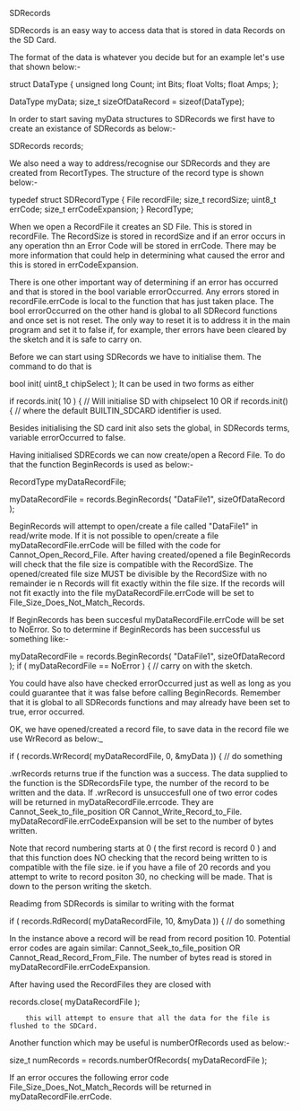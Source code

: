 SDRecords

SDRecords is an easy way to access data that is stored in data Records on the SD Card.

The format of the data is whatever you decide but for an example let's use that shown below:-

struct DataType {
  unsigned long Count;
  int Bits;
  float Volts;
  float Amps;
};

DataType myData;
size_t sizeOfDataRecord = sizeof(DataType);

In order to start saving myData structures to SDRecords we first have to create an existance of SDRecords as below:-

SDRecords records;

We also need a way to address/recognise our SDRecords and they are created from RecortTypes.
The structure of the record type is shown below:-

typedef struct SDRecordType {
    File        recordFile;
    size_t      recordSize;
    uint8_t     errCode;
    size_t      errCodeExpansion;
} RecordType;

When we open a RecordFile it creates an SD File. This is stored in recordFile. The RecordSize is stored in recordSize
and if an error occurs in any operation thn an Error Code will be stored in errCode. There may be more information that
could help in determining what caused the error and this is stored  in errCodeExpansion.

There is one other important way of determining if an error has occurred and that is stored in the bool variable errorOccurred.
Any errors stored in recordFile.errCode is local to the function that has just taken place. 
The bool errorOccurred on the other hand is global to all SDRecord functions and once set is not reset. The only way to 
reset it is to address it in the main program and set it to false if, for example, ther errors have been cleared by the 
sketch and it is safe to carry on.

Before we can start using SDRecords we have to initialise them. The command to do that is

   bool init( uint8_t chipSelect ); It can be used in two forms as either

   if records.init( 10 ) {   // Will initialise SD with chipselect 10
OR
   if records.init() {		// where the default BUILTIN_SDCARD identifier is used.

Besides initialising the SD card init also sets the global, in SDRecords terms, variable errorOccurred to false.

Having initialised SDREcords we can now create/open a Record File. To do that the function BeginRecords is used as below:-

  RecordType myDataRecordFile;

  myDataRecordFile = records.BeginRecords( "DataFile1", sizeOfDataRecord );

BeginRecords will attempt to open/create a file called "DataFile1" in read/write mode. If it is not possible to open/create
a file myDataRecordFile.errCode will be filled with the code for Cannot_Open_Record_File. After having created/opened a file
BeginRecords will check that the file size is compatible with the RecordSize. The opened/created file size MUST be divisible
by the RecordSize with no remainder ie n Records will fit exactly within the file size. If the records will not fit exactly 
into the file myDataRecordFile.errCode will be set to File_Size_Does_Not_Match_Records.

If BeginRecords has been succesful myDataRecordFile.errCode will be set to NoError. So to determine if BeginRecords has been
successful us something like:-

   myDataRecordFile = records.BeginRecords( "DataFile1", sizeOfDataRecord );
   if ( myDataRecordFile == NoError ) { //  carry on with the sketch.

You could have also have checked errorOccurred just as well as long as you could guarantee that it was false before calling
BeginRecords. Remember that it is global to all SDRecords functions and may already have been set to true, error occurred.

OK, we have opened/created a record file, to save data in the record file we use WrRecord as below:_

  if ( records.WrRecord( myDataRecordFile, 0, &myData )) {  // do something

  .wrRecords  returns true if the function was a success. The data supplied to the function is the SDRecordsFile type, the
number of the record to be written and the data. If .wrRecord is unsuccesfull one of two error codes will be returned in
myDataRecordFile.errcode. They are Cannot_Seek_to_file_position OR Cannot_Write_Record_to_File.
myDataRecordFile.errCodeExpansion will be set to the number of bytes written.

Note that record numbering starts at 0 ( the first record is record 0 ) and that this function does NO checking that the
record being written to is compatible with the file size. ie if you have a file of 20 records and you attempt to write to 
record positon 30, no checking will be made. That is down to the person writing the sketch.

Readimg from SDRecords is similar to writing with the format 

  if ( records.RdRecord( myDataRecordFile, 10, &myData )) {  // do something

In the instance above a record will be read from record position 10.
Potential error codes are again similar: Cannot_Seek_to_file_position OR Cannot_Read_Record_From_File.
The number of bytes read is stored in myDataRecordFile.errCodeExpansion.

After having used the RecordFiles they are closed with 

   records.close( myDataRecordFile );

		this will attempt to ensure that all the data for the file is flushed to the SDCard.

Another function which may be useful  is numberOfRecords used as below:-

  size_t numRecords = records.numberOfRecords( myDataRecordFile );

If an error occures the following error code File_Size_Does_Not_Match_Records will be returned in myDataRecordFile.errCode.


